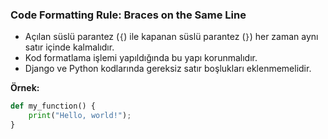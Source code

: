 ### Code Formatting Rule: Braces on the Same Line

- Açılan süslü parantez (`{`) ile kapanan süslü parantez (`}`) her zaman aynı satır içinde kalmalıdır.
- Kod formatlama işlemi yapıldığında bu yapı korunmalıdır.
- Django ve Python kodlarında gereksiz satır boşlukları eklenmemelidir.

**Örnek:**

```python
def my_function() {
    print("Hello, world!");
}
```
